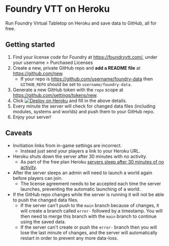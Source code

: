 # Foundry VTT on Heroku

Run Foundry Virtual Tabletop on Heroku and save data to GitHub, all for free.

## Getting started

1. Find your license code for Foundry at https://foundryvtt.com/, under your username > Purchased Licenses
1. Create a new, private GitHub repo and **add a README file** at https://github.com/new.
    * If your repo is https://github.com/username/foundry-data then `GITHUB_REPO` should be set to `username/foundry-data`.
1. Generate a new GitHub token with the `repo` scope at https://github.com/settings/tokens/new.
1. Click [![Deploy on Heroku](https://www.herokucdn.com/deploy/button.svg)](https://heroku.com/deploy) and fill in the above details.
1. Every minute the server will check for changed data files (including modules, systems and worlds) and push them to your GitHub repo.
1. Enjoy your server!

## Caveats

* Invitiation links from in-game settings are incorrect.
    - Instead just send your players a link to your Heroku URL.
* Heroku shuts down the server after 30 minutes with no activity.
    - As part of the free plan Heroku [servers sleep after 30 minutes of no activity](https://devcenter.heroku.com/articles/free-dyno-hours#dyno-sleeping).
* After the server sleeps an admin will need to launch a world again before players can join.
    - The license agreement needs to be accepted each time the server launches, preventing the automatic launching of a world.
* If the GitHub repo changes while the server is running it will not be able to push the changed data files.
    - If the server can't push to the `main` branch because of changes, it will create a branch called `error-` followed by a timestamp. You will then need to merge this branch with the `main` branch to continue using the saved data.
    - If the server can't create or push the `error-` branch then you will lose the last minute of changes, and the server will automatically restart in order to prevent any more data-loss.